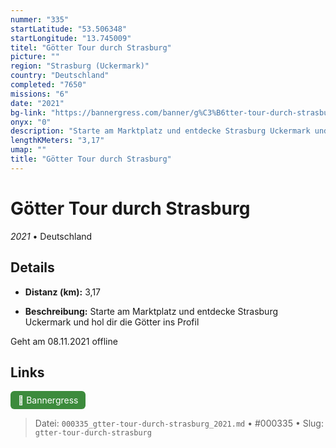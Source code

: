 ```yaml
---
nummer: "335"
startLatitude: "53.506348"
startLongitude: "13.745009"
titel: "Götter Tour durch Strasburg"
picture: ""
region: "Strasburg (Uckermark)"
country: "Deutschland"
completed: "7650"
missions: "6"
date: "2021"
bg-link: "https://bannergress.com/banner/g%C3%B6tter-tour-durch-strasburg-8cf3"
onyx: "0"
description: "Starte am Marktplatz und entdecke Strasburg Uckermark und hol dir die Götter ins Profil\n\nGeht am 08.11.2021 offline"
lengthKMeters: "3,17"
umap: ""
title: "Götter Tour durch Strasburg"
---
```

# Götter Tour durch Strasburg

*2021* • Deutschland



## Details
- **Distanz (km):** 3,17



- **Beschreibung:** Starte am Marktplatz und entdecke Strasburg Uckermark und hol dir die Götter ins Profil

Geht am 08.11.2021 offline


## Links
<div style="margin-top: 0.5em;">
<a href="https://bannergress.com/banner/g%C3%B6tter-tour-durch-strasburg-8cf3" target="_blank" style="display:inline-block;margin-right:8px;padding:6px 12px;background-color:#3c8b3c;color:white;text-decoration:none;border-radius:6px;">🔗 Bannergress</a>

</div>


> Datei: `000335_gtter-tour-durch-strasburg_2021.md` • #000335 • Slug: `gtter-tour-durch-strasburg`
